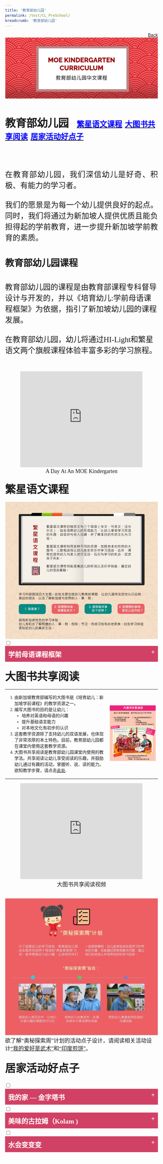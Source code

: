 ```yaml
---
title: '教育部幼儿园'
permalink: /test/CL_PreSchool/
breadcrumb: '教育部幼儿园'
---
```

<html>
<body>
<style>
  table {
  font-family: arial, sans-serif;
  border-collapse: collapse;
  width: 100%;
}

td{
  border: 1px solid #dddddd;
  text-align: left;
  padding: 8px;
  width:60%;
}
  .tab img{
   width: 80%;
 }
  
  * {
  box-sizing: border-box;
}

 .tab table {
   display: none;
}
.tab table:target {
  display: block;
}
  .column {
  float: left;
  width: 80%;
  padding: 5px;
}
.atab label {
    position: relative;
    display: block;
    background: #d14165;
    color: #fff;
    font-weight: 700;
    padding: 10px;
    cursor: pointer;
 }
 .row {
    display: flex;
    height: 8%;
}
 .atab label::after {
  content: "+";
  font-size: 22px;
  position: absolute;
  right: 10px;
  top: 7px;
  transition: all 0.4s;
}
 iframe{
border : 0;
width:80%;
}
 .atab input[type=checkbox]:checked + label::after,
.atab input[type=radio]:checked + label::after {
    content: 'x';
    right: 14px;
    top: 7px;
  //transform:rotate(-225deg);
   /* transform: rotate(90deg); */
}
.tab-content {
  overflow: hidden;
  display: none;
  width:100%; 
}
.atab{
  margin-bottom: 5px;
  width:100%;  
}
 
</style>

<a href="/gallery/华文学习展示区-chinese-exhibitions-a/moe-curriculum/" style="float:right;">Back</a><br/>
<img src="/images/CL-Presch-Header.jpg">
<p style="font-size:35px;font-family:KaiTi" ><h4 style="font-size:35px;font-family:KaiTi;">教育部幼儿园  &nbsp; 
 <a href="#C1" style="font-size:25px"><span style="color:blue;font-family:KaiTi">繁星语文课程</span></a>
 <a href="#C2" style="font-size:25px"><span style="color:blue;font-family:KaiTi">大图书共享阅读</span></a>
 <a href="#C3" style="font-size:25px"><span style="color:blue;font-family:KaiTi">居家活动好点子
</span></a> <br/><br/></h4>
<p style="font-size:25px;font-family:KaiTi; text-align:justify;">
在教育部幼儿园，我们深信幼儿是好奇、积极、有能力的学习者。<br/><br/>
我们的愿景是为每一个幼儿提供良好的起点。同时，我们将通过为新加坡人提供优质且能负担得起的学前教育，进一步提升新加坡学前教育的素质。<br/>
</p>
  <h4 style="font-size:30px;font-family:KaiTi ;">教育部幼儿园课程
</h4>
<p style="font-size:25px;font-family:KaiTi" >教育部幼儿园的课程是由教育部课程专科督导设计与开发的，并以《培育幼儿:学前母语课程框架》为依据，指引了新加坡幼儿园的课程发展。<br/><br/>
在教育部幼儿园，幼儿将通过HI-Light和繁星语文两个旗舰课程体验丰富多彩的学习旅程。<br/><br/></p>
<center>
<iframe width="560" height="315" src="https://www.youtube.com/embed/QXvV21a-TqE" frameborder="0" allow="accelerometer; autoplay; encrypted-media; gyroscope; picture-in-picture" allowfullscreen></iframe><br/><span style="font-size:18px;font-family:KaiTi">A Day At An MOE Kindergarten </span>
</center>
<h4 id= "C1"><span style="font-size:35px;font-family:KaiTi ;">繁星语文课程 </span></h4>
<img src="/images/CL-PreSch-starlight.jpg">
<br/>
<div class="atab">
      <input id="tab-1" type="checkbox" name="tab">
   <label for="tab-1" style="font-family:KaiTi;font-size:22px" class="lbCh">学前母语课程框架 </label>
     <div class="tab-content">
       <table>
       <tr>
         <td><p style="font-size:25px;font-family:KaiTi;text-align:justify;" >
    《培育幼儿:学前母语课程框架》的核心理念是:幼儿是好奇、积极、有能力的母语学习者。持有这个理念的教师必能实现这套框架的愿景、 宗旨以及学习目标。<br/>
<br/>本框架的教学宗旨建立在教学愿景之上，教学宗旨和指导原则又能协助教师设计课堂教学。教师在根据指导原则进行课堂教学时，应谨记课程学习目标，以实现母语教学的愿景。</p> 
</td>
<td>
  <p><img src="/images/CL-Pre-right.png"> </p>    
</td>
  </tr>
</table>
  </div></div>
 <h4 id="C2"><span style="font-size:35px;font-family:KaiTi;">大图书共享阅读 </span></h4>
 <table>
  <tr> 
    <td>
     <ol>
   <p> <li style="font-size:25x;font-family:KaiTi">由新加坡教育部编写的大图书是《培育幼儿：新加坡学前课程》的教学资源之一。
</li>
     <li style="font-size:25x;font-family:KaiTi">编写大图书的目的是让幼儿：
       <ul><li style="font-size:25x;font-family:KaiTi"> 培养对英语和母语的兴趣 </li>
         <li style="font-size:25x;font-family:KaiTi">提升基础语言能力</li>
         <li style="font-size:25x;font-family:KaiTi">对本地文化有初步的认识</li></ul>
         </li>
     <li style="font-size:25x;font-family:KaiTi">这套教学资源除了支持幼儿的双语发展，也体现了非常浓厚的本土特色。目前，教育部幼儿园都在课堂内使用这套教学资源。</li>
     <li style="font-size:25x;font-family:KaiTi">大图书共享阅读是教育部幼儿园课堂内使用的教学法。共享阅读让幼儿享受阅读的乐趣，并鼓励幼儿通过有趣的活动，掌握听、说、读的能力。欲知教学步骤，请点击<a href="https://www.nel.moe.edu.sg/qql/slot/u143/Resources/BigBooks/Chi/NEL-Big-Book-Chinese-Teaching-Steps.pdf" target="_blank" style="font-family:KaiTi;">此处</a>.</li></p>
</ol>
</td>
<td>
   <img src="/images/CL-Presch-right2.png">   
</td>
  </tr>
</table>
<center>
  <iframe width="560" height="315" src="https://www.youtube.com/embed/lnlNM2YJcOY" frameborder="0" allow="accelerometer; autoplay; encrypted-media; gyroscope; picture-in-picture" allowfullscreen></iframe>  <br/><span style="font-size:18px;font-family:KaiTi">大图书共享阅读视频</span></center>
  <br/><br/>
<img src="/images/CL-PreSch-Discovery.jpg"> <br/>
<span style="font-size:18px;font-family:KaiTi">欲了解“奥秘探索周”计划的活动点子设计，请阅读相关活动设计<a href="https://www.nel.moe.edu.sg/qql/slot/u143/Resources/BigBooks/Activity%20Ideas/Chinese/PDF/K2/2018/NEL-Portal-Big-Book-Activity-Ideas-%E5%A4%A7-%E5%9B%BE-%E4%B9%A6-%E8%B5%84-%E6%BA%90-%E6%88%91-%E4%B9%9F-%E8%A6%81-%E5%AD%A6-MK@PV-%E6%AD%A6-%E6%9C%AF.pdf" target="_blank" style="font-family:KaiTi">“我的爱好是武术”</a>和<a href="https://www.nel.moe.edu.sg/qql/slot/u577/%E4%BC%A0%E7%BB%9F%E7%BE%8E%E9%A3%9F%E4%B8%8E%E9%A5%AE%E9%A3%9F%E6%96%87%E5%8C%96/NEL%20Portal%20%E5%8D%B0%E5%BA%A6%E7%85%8E%E9%A5%BC_Punggol%20View.pdf" target="_blank" style="font-family:KaiTi;">“印度煎饼”</a>。
<h4 id="C3"><span style="font-family:KaiTi;font-size:35px;" >居家活动好点子</span></h4>
<div class="atab">
      <input id="tab-2" type="checkbox" name="tab">
   <label for="tab-2" style="font-family:KaiTi;font-size:22px" class="lbCh">我的家 — 金字塔书
</label>
     <div class="tab-content">
       <p style="font-family:KaiTi;font-size:25px;">
       点子一<br/>
配合第二学段课程主题 - 我周围有谁，有哪些地方？<br/><br/>
         先和孩子介绍家里的不同地方，如：客厅、厨房、睡房等。接着，和孩子一起制作金字塔书。你们可以参考视频做出属于孩子独特的金字塔书。孩子可以根据家里的情况画出不同的装饰。完成后，让孩子用金字塔书来说说自己在家的一日活动吧！</p>
       <center>
 <iframe width="560" height="315" src="https://www.youtube.com/embed/mhJoflfcZWI" frameborder="0" allow="accelerometer; autoplay; encrypted-media; gyroscope; picture-in-picture" allowfullscreen></iframe> <br/><span style="font-size:18px;font-family:KaiTi">金字塔书制作视频
</span></center><br/>
</div></div>
<div class="atab">
      <input id="tab-3" type="checkbox" name="tab">
   <label for="tab-3" style="font-family:KaiTi;font-size:22px" class="lbCh">美味的古拉姆（Kolam )
</label>
     <div class="tab-content">
       <p style="font-family:KaiTi;font-size:25px;">点子二：<br/>
         配合第三学段课程主题 - 我和谁共享这个世界？<br/><br/>
         古拉姆是兴都教徒在家门前地上的绘图装饰。
旧时，人们常受不同虫子干扰，于是用面粉或谷类在门前绘图，让虫子有食物吃，它们就不会进屋里。<br/><br/>
         古拉姆一般都是对称的图案。你可以根据古拉姆图案的特点，和孩子在家绘制属于你们的古拉姆，而且，还是可以吃的古拉姆！选择一些家中即有的食材，例如：沙拉里不同种类的食材（水果、蔬菜、坚果、酱料等）、“一锅煮”的蔬菜杂烩食材、养生汤的药材等，然后进行“摆盘”以制作古拉姆。你可以一边摆，一边说出食材；也可以为孩子录像，让孩子介绍自己设计的古拉姆。
</p>
  <img src="/images/CL-preSch-Kolam.jpg">
  </div></div>
  <div class="atab">
      <input id="tab-4" type="checkbox" name="tab">
   <label for="tab-4" style="font-family:KaiTi;font-size:22px" class="lbCh">水会变变变
</label>
     <div class="tab-content">
<table>
       <tr>
         <td><p style="font-size:25px;font-family:KaiTi" >
    点子三：<br/>
配合第四学段课程主题 - 我周围的事物是怎么运作的？<br/><br/>
   让孩子观察冰块融化的过程，并画出水在不同阶段（开始、10分钟、30分钟）的状态。活动结束后，让他/她与您分享所观察到的变化。
</p> 
</td>
<td>
  <p><img src="/images/CL-PreSch-Water.jpg"> </p>    
</td>
  </tr>
</table>
  </div></div>
<div class="btntop"><a href="#top" style="text-decoration:none;"><span style="color:white"><b>Top</b></span></a></div>
